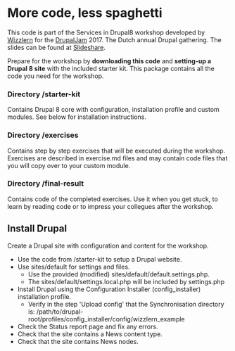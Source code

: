 # More code, less spaghetti

This code is part of the Services in Drupal8 workshop developed by [Wizzlern](https://wizzlern.nl) for the [DrupalJam](https://drupaljam.nl) 2017. The Dutch annual Drupal gathering. The slides can be found at [Slideshare](https://www.slideshare.net/ErikStielstra/drupal-jam-2017-services).

Prepare for the workshop by **downloading this code** and **setting-up a Drupal 8 site** with the included starter kit. This package contains all the code you need for the workshop. 

### Directory /starter-kit

Contains Drupal 8 core with configuration, installation profile and custom modules. See below for installation instructions.

### Directory /exercises

Contains step by step exercises that will be executed during the workshop. Exercises are described in exercise.md files and may contain code files that you will copy over to your custom module.

### Directory /final-result

Contains code of the completed exercises. Use it when you get stuck, to learn by reading code or to impress your collegues after the workshop.

## Install Drupal
Create a Drupal site with configuration and content for the workshop.

- Use the code from /starter-kit to setup a Drupal website.
- Use sites/default for settings and files. 
  - Use the provided (modified) sites/default/default.settings.php.
  - The sites/default/settings.local.php will be included by settings.php
- Install Drupal using the Configuration Installer (config_installer) installation profile.
  - Verify in the step 'Upload config' that the Synchronisation directory is: 
    /path/to/drupal-root/profiles/config_installer/config/wizzlern_example
- Check the Status report page and fix any errors.
- Check that the site contains a News content type.
- Check that the site contains News nodes.
